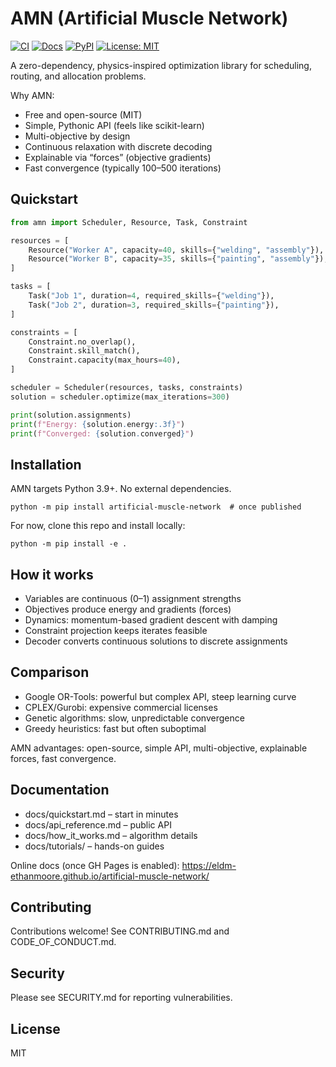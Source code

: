 # AMN (Artificial Muscle Network)

[![CI](https://github.com/eldm-ethanmoore/artificial-muscle-network/actions/workflows/ci.yml/badge.svg)](https://github.com/eldm-ethanmoore/artificial-muscle-network/actions/workflows/ci.yml)
[![Docs](https://img.shields.io/badge/docs-latest-brightgreen.svg)](https://eldm-ethanmoore.github.io/artificial-muscle-network/)
[![PyPI](https://img.shields.io/pypi/v/artificial-muscle-network.svg)](https://pypi.org/project/artificial-muscle-network/)
[![License: MIT](https://img.shields.io/badge/License-MIT-yellow.svg)](LICENSE)

A zero-dependency, physics-inspired optimization library for scheduling, routing, and allocation problems.

Why AMN:
- Free and open-source (MIT)
- Simple, Pythonic API (feels like scikit-learn)
- Multi-objective by design
- Continuous relaxation with discrete decoding
- Explainable via “forces” (objective gradients)
- Fast convergence (typically 100–500 iterations)

## Quickstart

```python
from amn import Scheduler, Resource, Task, Constraint

resources = [
    Resource("Worker A", capacity=40, skills={"welding", "assembly"}),
    Resource("Worker B", capacity=35, skills={"painting", "assembly"}),
]

tasks = [
    Task("Job 1", duration=4, required_skills={"welding"}),
    Task("Job 2", duration=3, required_skills={"painting"}),
]

constraints = [
    Constraint.no_overlap(),
    Constraint.skill_match(),
    Constraint.capacity(max_hours=40),
]

scheduler = Scheduler(resources, tasks, constraints)
solution = scheduler.optimize(max_iterations=300)

print(solution.assignments)
print(f"Energy: {solution.energy:.3f}")
print(f"Converged: {solution.converged}")
```

## Installation

AMN targets Python 3.9+. No external dependencies.

```
python -m pip install artificial-muscle-network  # once published
```

For now, clone this repo and install locally:

```
python -m pip install -e .
```

## How it works

- Variables are continuous (0–1) assignment strengths
- Objectives produce energy and gradients (forces)
- Dynamics: momentum-based gradient descent with damping
- Constraint projection keeps iterates feasible
- Decoder converts continuous solutions to discrete assignments

## Comparison

- Google OR-Tools: powerful but complex API, steep learning curve
- CPLEX/Gurobi: expensive commercial licenses
- Genetic algorithms: slow, unpredictable convergence
- Greedy heuristics: fast but often suboptimal

AMN advantages: open-source, simple API, multi-objective, explainable forces, fast convergence.

## Documentation

- docs/quickstart.md – start in minutes
- docs/api_reference.md – public API
- docs/how_it_works.md – algorithm details
- docs/tutorials/ – hands-on guides

Online docs (once GH Pages is enabled): https://eldm-ethanmoore.github.io/artificial-muscle-network/

## Contributing

Contributions welcome! See CONTRIBUTING.md and CODE_OF_CONDUCT.md.

## Security

Please see SECURITY.md for reporting vulnerabilities.

## License

MIT
